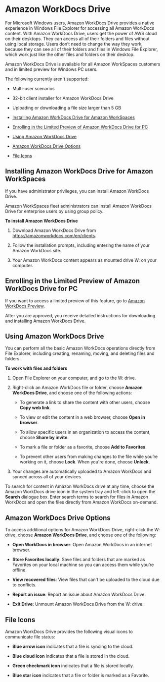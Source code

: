 # Amazon WorkDocs Drive<a name="workdocs_drive_help"></a>

For Microsoft Windows users, Amazon WorkDocs Drive provides a native experience in Windows File Explorer for accessing all Amazon WorkDocs content\. With Amazon WorkDocs Drive, users get the power of AWS cloud on their desktops\. They can access all of their folders and files without using local storage\. Users don’t need to change the way they work, because they can see all of their folders and files in Windows File Explorer, which work just like the other files and folders on their desktop\.

Amazon WorkDocs Drive is available for all Amazon WorkSpaces customers and in limited preview for Windows PC users\.

The following currently aren't supported:

+ Multi\-user scenarios

+ 32\-bit client installer for Amazon WorkDocs Drive

+ Uploading or downloading a file size larger than 5 GB


+ [Installing Amazon WorkDocs Drive for Amazon WorkSpaces](#drive_install)
+ [Enrolling in the Limited Preview of Amazon WorkDocs Drive for PC](#drive_install-PC)
+ [Using Amazon WorkDocs Drive](#drive_use)
+ [Amazon WorkDocs Drive Options](#drive_options)
+ [File Icons](#drive_icons)

## Installing Amazon WorkDocs Drive for Amazon WorkSpaces<a name="drive_install"></a>

If you have administrator privileges, you can install Amazon WorkDocs Drive\.

Amazon WorkSpaces fleet administrators can install Amazon WorkDocs Drive for enterprise users by using group policy\.

**To install Amazon WorkDocs Drive**

1. Download Amazon WorkDocs Drive from [https://amazonworkdocs\.com/en/clients](https://amazonworkdocs.com/en/clients)\.

1. Follow the installation prompts, including entering the name of your Amazon WorkDocs site\.

1. Your Amazon WorkDocs content appears as mounted drive W: on your computer\.

## Enrolling in the Limited Preview of Amazon WorkDocs Drive for PC<a name="drive_install-PC"></a>

If you want to access a limited preview of this feature, go to [Amazon WorkDocs Preview](https://pages.awscloud.com/Amazon-WorkDocs-Preview.html)\.

After you are approved, you receive detailed instructions for downloading and installing Amazon WorkDocs Drive\.

## Using Amazon WorkDocs Drive<a name="drive_use"></a>

You can perform all the basic Amazon WorkDocs operations directly from File Explorer, including creating, renaming, moving, and deleting files and folders\.

**To work with files and folders**

1. Open File Explorer on your computer, and go to the W: drive\. 

1. Right\-click an Amazon WorkDocs file or folder, choose **Amazon WorkDocs Drive**, and choose one of the following actions:

   + To generate a link to share the content with other users, choose **Copy web link**\.

   + To view or edit the content in a web browser, choose **Open in browser**\.

   + To allow specific users in an organization to access the content, choose **Share by invite**\.

   + To mark a file or folder as a favorite, choose **Add to Favorites**\.

   + To prevent other users from making changes to the file while you’re working on it, choose **Lock**\. When you're done, choose **Unlock**\.

1. Your changes are automatically uploaded to Amazon WorkDocs and synced across all of your devices\.

To search for content in Amazon WorkDocs drive at any time, choose the Amazon WorkDocs drive icon in the system tray and left\-click to open the **Search** dialogue box\. Enter search terms to search for files in Amazon WorkDocs and open the files directly from Amazon WorkDocs on\-demand\.

## Amazon WorkDocs Drive Options<a name="drive_options"></a>

To access additional options for Amazon WorkDocs Drive, right\-click the W: drive, choose **Amazon WorkDocs Drive**, and choose one of the following:

+ **Open WorkDocs in browser**: Open Amazon WorkDocs in an internet browser\. 

+ **Store Favorites locally**: Save files and folders that are marked as Favorites on your local machine so you can access them while you’re offline\.

+ **View recovered files**: View files that can't be uploaded to the cloud due to conflicts\.

+ **Report an issue**: Report an issue about Amazon WorkDocs Drive\.

+ **Exit Drive**: Unmount Amazon WorkDocs Drive from the W: drive\.

## File Icons<a name="drive_icons"></a>

Amazon WorkDocs Drive provides the following visual icons to communicate file status:

+ **Blue arrow icon** indicates that a file is syncing to the cloud\.

+ **Blue cloud icon** indicates that a file is stored in the cloud\.

+ **Green checkmark icon** indicates that a file is stored locally\.

+ **Blue star icon** indicates that a file or folder is marked as a Favorite\.